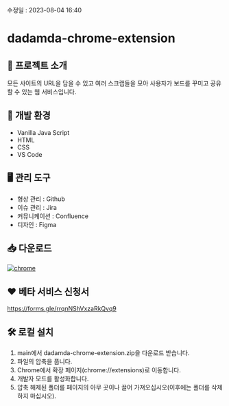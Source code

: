 수정일 : 2023-08-04 16:40

# dadamda-chrome-extension

## 📰 프로젝트 소개
모든 사이트의 URL을 담을 수 있고 여러 스크랩들을 모아 사용자가 보드를 꾸미고 공유할 수 있는 웹 서비스입니다.

## 🐳 개발 환경
- Vanilla Java Script
- HTML
- CSS
- VS Code

## 🖥️ 관리 도구
- 형상 관리 : Github
- 이슈 관리 : Jira
- 커뮤니케이션 : Confluence
- 디자인 : Figma

## 📥 다운로드
<a href="https://chrome.google.com/webstore/detail/dadamda/kgaiabolccidmgihificdfaimdlfmcfj?hl=ko"> ![chrome](https://github.com/SWM-team-forever/dadamda-chrome-extension/assets/75533232/bb923d90-dd7b-4925-a7f1-8c76b8c7f0ab) </a>

## ❤️ 베타 서비스 신청서
https://forms.gle/rrqnNShVxzaRkQvq9

## 🛠️ 로컬 설치
1. main에서 dadamda-chrome-extension.zip을 다운로드 받습니다.
2. 파일의 압축을 풉니다.
3. Chrome에서 확장 페이지(chrome://extensions)로 이동합니다.
4. 개발자 모드를 활성화합니다.
5. 압축 해제된 폴더를 페이지의 아무 곳이나 끌어 가져오십시오(이후에는 폴더를 삭제하지 마십시오).
